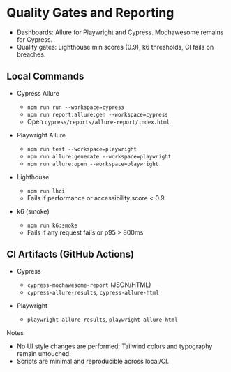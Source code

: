# Quality Gates and Reporting

- Dashboards: Allure for Playwright and Cypress. Mochawesome remains for Cypress.
- Quality gates: Lighthouse min scores (0.9), k6 thresholds, CI fails on breaches.

## Local Commands

- Cypress Allure
  - `npm run run --workspace=cypress`
  - `npm run report:allure:gen --workspace=cypress`
  - Open `cypress/reports/allure-report/index.html`

- Playwright Allure
  - `npm run test --workspace=playwright`
  - `npm run allure:generate --workspace=playwright`
  - `npm run allure:open --workspace=playwright`

- Lighthouse
  - `npm run lhci`
  - Fails if performance or accessibility score < 0.9

- k6 (smoke)
  - `npm run k6:smoke`
  - Fails if any request fails or p95 > 800ms

## CI Artifacts (GitHub Actions)

- Cypress
  - `cypress-mochawesome-report` (JSON/HTML)
  - `cypress-allure-results`, `cypress-allure-html`

- Playwright
  - `playwright-allure-results`, `playwright-allure-html`

Notes

- No UI style changes are performed; Tailwind colors and typography remain untouched.
- Scripts are minimal and reproducible across local/CI.
